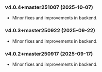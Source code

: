 ### v4.0.4+master251007 (2025-10-07)

- Minor fixes and improvements in backend.


### v4.0.3+master250922 (2025-09-22)

- Minor fixes and improvements in backend.


### v4.0.2+master250917 (2025-09-17)

- Minor fixes and improvements in backend.



